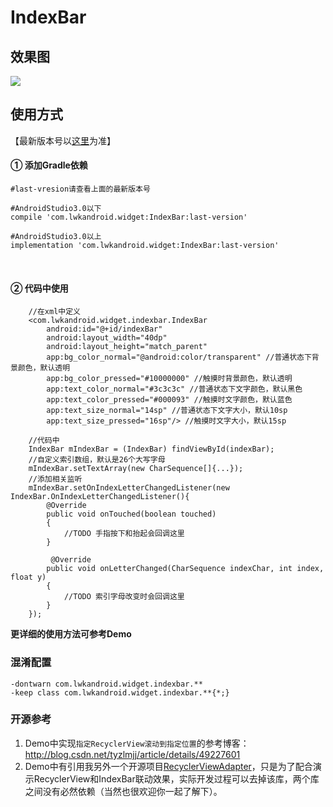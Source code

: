 # IndexBar

## 效果图
![](https://github.com/Vanish136/IndexBar/raw/master/pics/demo.gif) <br />

## 使用方式
【最新版本号以[这里](https://github.com/Vanish136/IndexBar/releases)为准】

#### ① 添加Gradle依赖
```
#last-vresion请查看上面的最新版本号

#AndroidStudio3.0以下
compile 'com.lwkandroid.widget:IndexBar:last-version'

#AndroidStudio3.0以上
implementation 'com.lwkandroid.widget:IndexBar:last-version'
```
<br />

#### ② 代码中使用
```
    //在xml中定义
    <com.lwkandroid.widget.indexbar.IndexBar
        android:id="@+id/indexBar"
        android:layout_width="40dp"
        android:layout_height="match_parent"
        app:bg_color_normal="@android:color/transparent" //普通状态下背景颜色，默认透明
        app:bg_color_pressed="#10000000" //触摸时背景颜色，默认透明
        app:text_color_normal="#3c3c3c" //普通状态下文字颜色，默认黑色
        app:text_color_pressed="#000093" //触摸时文字颜色，默认蓝色
        app:text_size_normal="14sp" //普通状态下文字大小，默认10sp
        app:text_size_pressed="16sp"/> //触摸时文字大小，默认15sp

    //代码中
    IndexBar mIndexBar = (IndexBar) findViewById(indexBar);
    //自定义索引数组，默认是26个大写字母
    mIndexBar.setTextArray(new CharSequence[]{...});
    //添加相关监听
    mIndexBar.setOnIndexLetterChangedListener(new IndexBar.OnIndexLetterChangedListener(){
        @Override
        public void onTouched(boolean touched)
        {
            //TODO 手指按下和抬起会回调这里
        }

         @Override
        public void onLetterChanged(CharSequence indexChar, int index, float y)
        {
            //TODO 索引字母改变时会回调这里
        }
    });
```
**更详细的使用方法可参考Demo**
<br />

### 混淆配置
```
-dontwarn com.lwkandroid.widget.indexbar.**
-keep class com.lwkandroid.widget.indexbar.**{*;}
```

### 开源参考
1. Demo中实现`指定RecyclerView滚动到指定位置`的参考博客：http://blog.csdn.net/tyzlmjj/article/details/49227601
2. Demo中有引用我另外一个开源项目[RecyclerViewAdapter](https://github.com/Vanish136/RecyclerViewAdapter)，只是为了配合演示RecyclerView和IndexBar联动效果，实际开发过程可以去掉该库，两个库之间没有必然依赖（当然也很欢迎你一起了解下）。
